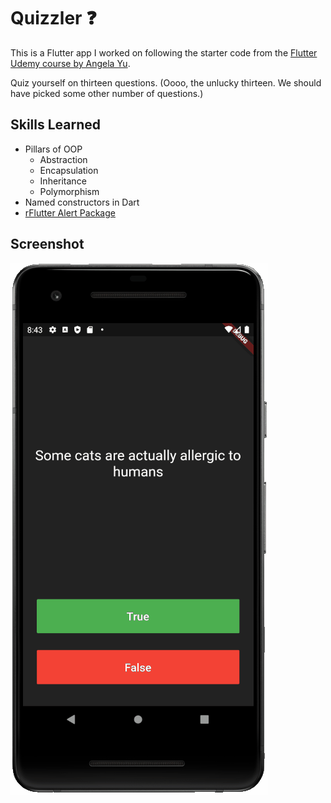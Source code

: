 # Quizzler ❓

This is a Flutter app I worked on following the starter code from the [Flutter Udemy course by Angela Yu](https://www.udemy.com/course/flutter-bootcamp-with-dart/).

Quiz yourself on thirteen questions. (Oooo, the unlucky thirteen. We should have picked some other number of questions.)

## Skills Learned

* Pillars of OOP
  * Abstraction
  * Encapsulation
  * Inheritance
  * Polymorphism
* Named constructors in Dart
* [rFlutter Alert Package](https://pub.dev/packages/rflutter_alert)

## Screenshot

<img src="assets/screenshot.gif">